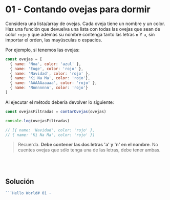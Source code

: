 # 01 - Contando ovejas para dormir

Considera una lista/array de ovejas. Cada oveja tiene un nombre y un color. Haz una función que devuelva una lista con todas las ovejas que sean de color `rojo` y que además su nombre contenga tanto las letras `n` Y `a`, sin importar el orden, las mayúsculas o espacios.

Por ejemplo, si tenemos las ovejas:

```js
const ovejas = [
  { name: 'Noa', color: 'azul' },
  { name: 'Euge', color: 'rojo' },
  { name: 'Navidad', color: 'rojo' },
  { name: 'Ki Na Ma', color: 'rojo'},
  { name: 'AAAAAaaaaa', color: 'rojo' },
  { name: 'Nnnnnnnn', color: 'rojo'}
]
```

Al ejecutar el método debería devolver lo siguiente:

```js
const ovejasFiltradas = contarOvejas(ovejas)

console.log(ovejasFiltradas)

// [{ name: 'Navidad', color: 'rojo' },
// { name: 'Ki Na Ma', color: 'rojo' }]
```

> Recuerda. **Debe contener las dos letras 'a' y 'n' en el nombre**. No cuentes ovejas que sólo tenga una de las letras, debe tener ambas.

<br/>
<br/>

## Solución

```js
```Hello World# 01 -